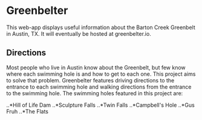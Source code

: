 # Greenbelter

This web-app displays useful information about the Barton Creek Greenbelt in Austin, TX. It will eventually be hosted at greenbelter.io.

## Directions

Most people who live in Austin know about the Greenbelt, but few know where each swimming hole is and how to get to each one. This project aims to solve that problem. Greenbelter features driving directions to the entrance to each swimming hole and walking directions from the entrance to the swimming hole. The swimming holes featured in this project are:

..*Hill of Life Dam
..*Sculpture Falls
..*Twin Falls
..*Campbell's Hole
..*Gus Fruh
..*The Flats